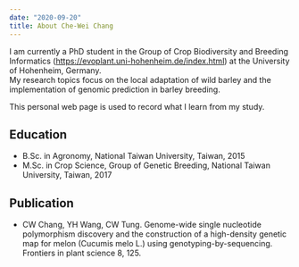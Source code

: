 ```yaml
---
date: "2020-09-20"
title: About Che-Wei Chang 
---
```



I am currently a PhD student in the Group of Crop Biodiversity and Breeding Informatics  (https://evoplant.uni-hohenheim.de/index.html) at the University of Hohenheim, Germany.  
My research topics focus on the local adaptation of wild barley and the implementation of genomic prediction in barley breeding.  
  
This personal web page is used to record what I learn from my study.     

## Education
- B.Sc. in Agronomy, National Taiwan University, Taiwan, 2015   
- M.Sc. in Crop Science, Group of Genetic Breeding, National Taiwan University, Taiwan, 2017  
  
## Publication
- CW Chang, YH Wang, CW Tung. Genome-wide single nucleotide polymorphism discovery and the construction of a high-density genetic map for melon (Cucumis melo L.) using genotyping-by-sequencing. 
Frontiers in plant science 8, 125.